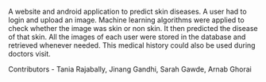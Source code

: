 A website and android application to predict skin diseases. A user had to login and upload an image. Machine learning algorithms were applied to check whether the image was skin or non skin. It then predicted the disease of that skin. All the images of each user were stored in the database and retrieved whenever needed. This medical history could also be used during doctors visit. 

Contributors - Tania Rajabally, Jinang Gandhi, Sarah Gawde, Arnab Ghorai
